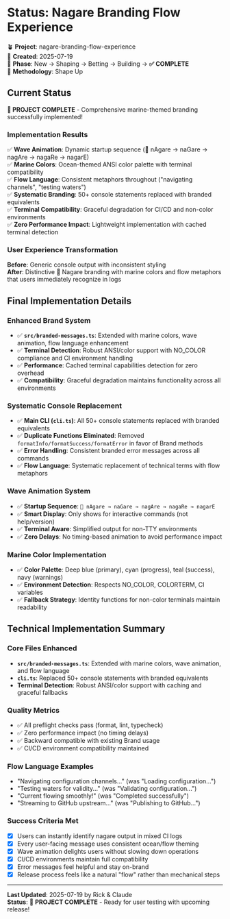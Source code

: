 # Status: Nagare Branding Flow Experience

🪴 **Project**: nagare-branding-flow-experience  
📅 **Created**: 2025-07-19  
🌱 **Phase**: New → Shaping → Betting → Building → **✅ COMPLETE**  
🎯 **Methodology**: Shape Up  

## Current Status

**🎉 PROJECT COMPLETE** - Comprehensive marine-themed branding successfully implemented!

### Implementation Results

✅ **Wave Animation**: Dynamic startup sequence (🌊 nAgare → naGare → nagAre → nagaRe → nagarE)  
✅ **Marine Colors**: Ocean-themed ANSI color palette with terminal compatibility  
✅ **Flow Language**: Consistent metaphors throughout ("navigating channels", "testing waters")  
✅ **Systematic Branding**: 50+ console statements replaced with branded equivalents  
✅ **Terminal Compatibility**: Graceful degradation for CI/CD and non-color environments  
✅ **Zero Performance Impact**: Lightweight implementation with cached terminal detection  

### User Experience Transformation

**Before**: Generic console output with inconsistent styling  
**After**: Distinctive 🌊 Nagare branding with marine colors and flow metaphors that users immediately recognize in logs

## Final Implementation Details

### Enhanced Brand System  

- ✅ **`src/branded-messages.ts`**: Extended with marine colors, wave animation, flow language enhancement
- ✅ **Terminal Detection**: Robust ANSI/color support with NO_COLOR compliance and CI environment handling
- ✅ **Performance**: Cached terminal capabilities detection for zero overhead
- ✅ **Compatibility**: Graceful degradation maintains functionality across all environments

### Systematic Console Replacement

- ✅ **Main CLI (`cli.ts`)**: All 50+ console statements replaced with branded equivalents
- ✅ **Duplicate Functions Eliminated**: Removed `formatInfo/formatSuccess/formatError` in favor of Brand methods
- ✅ **Error Handling**: Consistent branded error messages across all commands
- ✅ **Flow Language**: Systematic replacement of technical terms with flow metaphors

### Wave Animation System

- ✅ **Startup Sequence**: `🌊 nAgare → naGare → nagAre → nagaRe → nagarE`
- ✅ **Smart Display**: Only shows for interactive commands (not help/version)
- ✅ **Terminal Aware**: Simplified output for non-TTY environments
- ✅ **Zero Delays**: No timing-based animation to avoid performance impact

### Marine Color Implementation

- ✅ **Color Palette**: Deep blue (primary), cyan (progress), teal (success), navy (warnings)
- ✅ **Environment Detection**: Respects NO_COLOR, COLORTERM, CI variables
- ✅ **Fallback Strategy**: Identity functions for non-color terminals maintain readability

## Technical Implementation Summary

### Core Files Enhanced

- **`src/branded-messages.ts`**: Extended with marine colors, wave animation, and flow language
- **`cli.ts`**: Replaced 50+ console statements with branded equivalents
- **Terminal Detection**: Robust ANSI/color support with caching and graceful fallbacks

### Quality Metrics

- ✅ All preflight checks pass (format, lint, typecheck)
- ✅ Zero performance impact (no timing delays)
- ✅ Backward compatible with existing Brand usage
- ✅ CI/CD environment compatibility maintained

### Flow Language Examples

- "Navigating configuration channels..." (was "Loading configuration...")
- "Testing waters for validity..." (was "Validating configuration...")
- "Current flowing smoothly!" (was "Completed successfully")
- "Streaming to GitHub upstream..." (was "Publishing to GitHub...")

### Success Criteria Met

- [x] Users can instantly identify nagare output in mixed CI logs
- [x] Every user-facing message uses consistent ocean/flow theming  
- [x] Wave animation delights users without slowing down operations
- [x] CI/CD environments maintain full compatibility
- [x] Error messages feel helpful and stay on-brand
- [x] Release process feels like a natural "flow" rather than mechanical steps

---
**Last Updated**: 2025-07-19 by Rick & Claude  
**Status**: 🎉 **PROJECT COMPLETE** - Ready for user testing with upcoming release!
